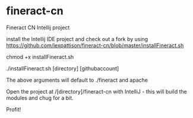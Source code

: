 # fineract-cn
Fineract CN Intellij project

install the Intellij IDE project and check out a fork by using https://github.com/lexpattison/fineract-cn/blob/master/installFineract.sh 

chmod +x installFineract.sh

./installFineract.sh [directory] [githubaccount]

The above arguments will default to ./fineract and apache

Open the project at /[directory]/fineract-cn with IntelliJ - this will build the modules and chug for a bit.

Profit!
